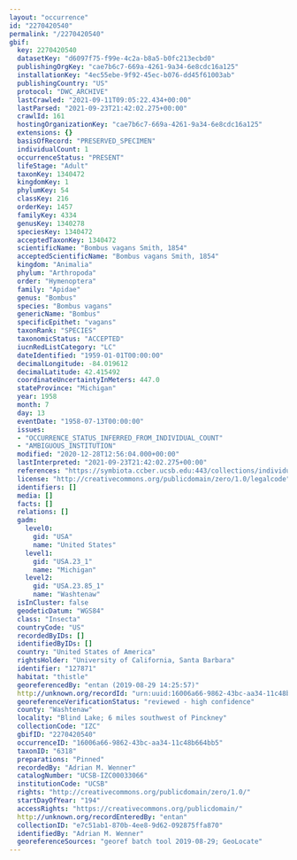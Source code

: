 ```yaml
---
layout: "occurrence"
id: "2270420540"
permalink: "/2270420540"
gbif:
  key: 2270420540
  datasetKey: "d6097f75-f99e-4c2a-b8a5-b0fc213ecbd0"
  publishingOrgKey: "cae7b6c7-669a-4261-9a34-6e8cdc16a125"
  installationKey: "4ec55ebe-9f92-45ec-b076-dd45f61003ab"
  publishingCountry: "US"
  protocol: "DWC_ARCHIVE"
  lastCrawled: "2021-09-11T09:05:22.434+00:00"
  lastParsed: "2021-09-23T21:42:02.275+00:00"
  crawlId: 161
  hostingOrganizationKey: "cae7b6c7-669a-4261-9a34-6e8cdc16a125"
  extensions: {}
  basisOfRecord: "PRESERVED_SPECIMEN"
  individualCount: 1
  occurrenceStatus: "PRESENT"
  lifeStage: "Adult"
  taxonKey: 1340472
  kingdomKey: 1
  phylumKey: 54
  classKey: 216
  orderKey: 1457
  familyKey: 4334
  genusKey: 1340278
  speciesKey: 1340472
  acceptedTaxonKey: 1340472
  scientificName: "Bombus vagans Smith, 1854"
  acceptedScientificName: "Bombus vagans Smith, 1854"
  kingdom: "Animalia"
  phylum: "Arthropoda"
  order: "Hymenoptera"
  family: "Apidae"
  genus: "Bombus"
  species: "Bombus vagans"
  genericName: "Bombus"
  specificEpithet: "vagans"
  taxonRank: "SPECIES"
  taxonomicStatus: "ACCEPTED"
  iucnRedListCategory: "LC"
  dateIdentified: "1959-01-01T00:00:00"
  decimalLongitude: -84.019612
  decimalLatitude: 42.415492
  coordinateUncertaintyInMeters: 447.0
  stateProvince: "Michigan"
  year: 1958
  month: 7
  day: 13
  eventDate: "1958-07-13T00:00:00"
  issues:
  - "OCCURRENCE_STATUS_INFERRED_FROM_INDIVIDUAL_COUNT"
  - "AMBIGUOUS_INSTITUTION"
  modified: "2020-12-28T12:56:04.000+00:00"
  lastInterpreted: "2021-09-23T21:42:02.275+00:00"
  references: "https://symbiota.ccber.ucsb.edu:443/collections/individual/index.php?occid=127871"
  license: "http://creativecommons.org/publicdomain/zero/1.0/legalcode"
  identifiers: []
  media: []
  facts: []
  relations: []
  gadm:
    level0:
      gid: "USA"
      name: "United States"
    level1:
      gid: "USA.23_1"
      name: "Michigan"
    level2:
      gid: "USA.23.85_1"
      name: "Washtenaw"
  isInCluster: false
  geodeticDatum: "WGS84"
  class: "Insecta"
  countryCode: "US"
  recordedByIDs: []
  identifiedByIDs: []
  country: "United States of America"
  rightsHolder: "University of California, Santa Barbara"
  identifier: "127871"
  habitat: "thistle"
  georeferencedBy: "entan (2019-08-29 14:25:57)"
  http://unknown.org/recordId: "urn:uuid:16006a66-9862-43bc-aa34-11c48b664bb5"
  georeferenceVerificationStatus: "reviewed - high confidence"
  county: "Washtenaw"
  locality: "Blind Lake; 6 miles southwest of Pinckney"
  collectionCode: "IZC"
  gbifID: "2270420540"
  occurrenceID: "16006a66-9862-43bc-aa34-11c48b664bb5"
  taxonID: "6318"
  preparations: "Pinned"
  recordedBy: "Adrian M. Wenner"
  catalogNumber: "UCSB-IZC00033066"
  institutionCode: "UCSB"
  rights: "http://creativecommons.org/publicdomain/zero/1.0/"
  startDayOfYear: "194"
  accessRights: "https://creativecommons.org/publicdomain/"
  http://unknown.org/recordEnteredBy: "entan"
  collectionID: "e7c51ab1-870b-4ee8-9d62-092875ffa870"
  identifiedBy: "Adrian M. Wenner"
  georeferenceSources: "georef batch tool 2019-08-29; GeoLocate"
---
```

